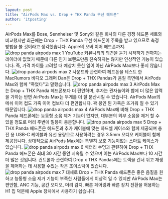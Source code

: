 ```yaml
---
layout: post
title: "AirPods Max vs. Drop + THX Panda 무선 헤드폰"
author: 'itposting'
---
```


AirPods Max를 Bose, Sennheiser 및 Sony와 같은 회사의 다른 경쟁 헤드폰 세트와 비교했지만 최근에는 Drop + THX Panda 무선 헤드폰이 주목을 받고 있으므로 측정 방법을 볼 것이라고 생각했습니다.
 Apple의 오버 이어 헤드폰까지.
![drop panda airpods max 1](https://images.macrumors.com/t/ZAKG1zMmU1ALa9h5TH08t1242k0=/2500x0/filters:no_upscale():quality(90)/article-new/2021/01/drop-panda-airpods-max-1.jpg)
YouTube 커뮤니티의 의견을 듣기 시작하기 전까지는 레이더에 없었기 때문에 다른 인기 브랜드만큼 친숙하지는 않지만 인상적인 기능이 있습니다.
 즉, 가격 차이를 고려할 때 예상치 못한 일이 아닌 AirPods Max보다 좋지 않습니다.
![drop panda airpods max 2](https://images.macrumors.com/t/I543WkhuxxS_HrxbYsxokXjMzYg=/2500x0/filters:no_upscale():quality(90)/article-new/2021/01/drop-panda-airpods-max-2.jpg)
사운드와 관련하여 헤드폰을 테스트 한 MacRumors 비디오 그래퍼 Dan은 Drop + THX Pandas가 음질 측면에서 ‌AirPods Max와 함께 "죽었다"고 말했습니다.
![drop panda airpods max 3](https://images.macrumors.com/t/wHko0DOALwQFPXZk1bk5x0_7jzs=/2500x0/filters:no_upscale():quality(90)/article-new/2021/01/drop-panda-airpods-max-3.jpg)
‌AirPods Max‌는 Drop + THX Panda 헤드폰보다 더 편안하며, 후자는 관자놀이와 뺨에 더 많은 압력을 가하는 반면 ‌AirPods Max‌는 무게를 더 잘 분산시킬 수 있습니다.
 ‌AirPods Max‌의 메쉬 이어 컵도 가죽 이어 컵보다 더 편안합니다. 꽉 봉인 된 가죽은 뜨거워 질 수 있기 때문입니다.
![drop panda airpods max 4](https://images.macrumors.com/t/LfjTKLgxwIrjBS9UkPVyfVAJpKQ=/2500x0/filters:no_upscale():quality(90)/article-new/2021/01/drop-panda-airpods-max-4.jpg)
‌AirPods Max‌에 비해 Drop + THX Panda 헤드폰에는 능동형 소음 제거 기능이 없지만, 대부분의 외부 소음을 제거 할 수있을 정도로 머리 주변에 밀봉이 충분합니다.
![drop panda airpods max 5](https://images.macrumors.com/t/fBtWvx_e2qWsGudyWyBKRFFjhXM=/2500x0/filters:no_upscale():quality(90)/article-new/2021/01/drop-panda-airpods-max-5.jpg)
Drop + THX Panda 헤드폰은 헤드폰과 추가 케이블에 맞는 하드쉘 케이스와 함께 제공되며 충전 용 USB-C 케이블과 유선 용량으로 사용하려는 경우 3.5mm 오디오 케이블이 함께 제공됩니다.
 상대적으로 ‌AirPods Max‌에는 특별히 보호 기능이없는 스마트 케이스가 있습니다.
![drop panda airpods max 6](https://images.macrumors.com/t/TbB4dWWFmzrqyoYru9hhDvs-Y0s=/2500x0/filters:no_upscale():quality(90)/article-new/2021/01/drop-panda-airpods-max-6.jpg)
배터리 수명과 관련하여 Drop + THX Panda 헤드폰은 최대 30 시간 동안 지속될 수 있으며 이는 ‌AirPods Max‌보다 10 시간 더 많은 것입니다.
 컨트롤과 관련하여 Drop x THX Pandas에는 트랙을 건너 뛰고 재생을 제어하는 데 사용할 수있는 작은 조이스틱이 있습니다.
![drop panda airpods max 7](https://images.macrumors.com/t/D-J7W9z2tQK6q28THmAdq10P5r4=/2500x0/filters:no_upscale():quality(90)/article-new/2021/01/drop-panda-airpods-max-7.jpg)
대체로 Drop + THX Panda 헤드폰은 좋은 음질을 원하고 능동형 소음 제거 기능이 부족한 사람들에게 이상적 일 수 있지만 ‌AirPods Max‌는 편안함, ANC 기능, 공간 오디오, 머리 감지,
 빠른 페어링과 빠른 장치 전환을 허용하는 H1 칩 덕분에 Apple 장치에서 사용하기 쉽습니다.